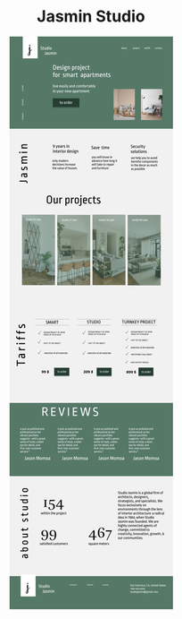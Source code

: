 <h1 align="center">Jasmin Studio</h1>
<p align="center">
  <img src="./screenshots/standartBG.png">
</p>
